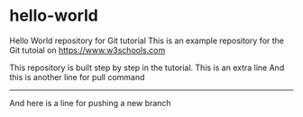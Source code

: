 # hello-world
Hello World repository for Git tutorial
This is an example repository for the Git tutoial on https://www.w3schools.com

This repository is built step by step in the tutorial.
This is an extra line
And this is another line for pull command
***
And here is a line for pushing a new branch
